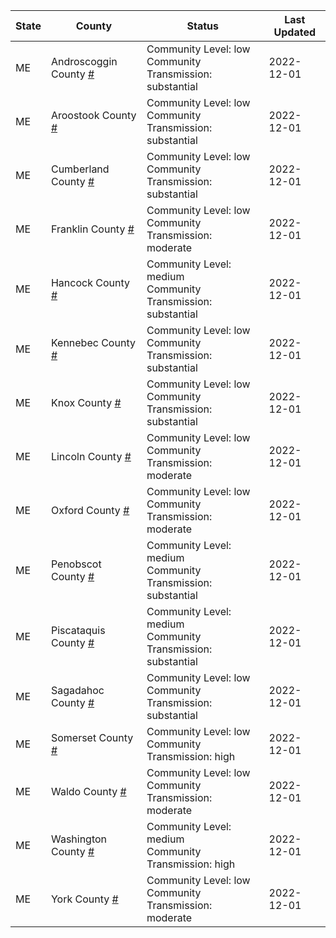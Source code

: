 State | County | Status | Last Updated
--- | --- | --- | --- 
ME | Androscoggin County <a href="#androscoggin_county">#</a> | <a name="androscoggin_county"></a>Community Level: low<br/>Community Transmission: substantial | 2022-12-01
ME | Aroostook County <a href="#aroostook_county">#</a> | <a name="aroostook_county"></a>Community Level: low<br/>Community Transmission: substantial | 2022-12-01
ME | Cumberland County <a href="#cumberland_county">#</a> | <a name="cumberland_county"></a>Community Level: low<br/>Community Transmission: substantial | 2022-12-01
ME | Franklin County <a href="#franklin_county">#</a> | <a name="franklin_county"></a>Community Level: low<br/>Community Transmission: moderate | 2022-12-01
ME | Hancock County <a href="#hancock_county">#</a> | <a name="hancock_county"></a>Community Level: medium<br/>Community Transmission: substantial | 2022-12-01
ME | Kennebec County <a href="#kennebec_county">#</a> | <a name="kennebec_county"></a>Community Level: low<br/>Community Transmission: substantial | 2022-12-01
ME | Knox County <a href="#knox_county">#</a> | <a name="knox_county"></a>Community Level: low<br/>Community Transmission: substantial | 2022-12-01
ME | Lincoln County <a href="#lincoln_county">#</a> | <a name="lincoln_county"></a>Community Level: low<br/>Community Transmission: moderate | 2022-12-01
ME | Oxford County <a href="#oxford_county">#</a> | <a name="oxford_county"></a>Community Level: low<br/>Community Transmission: moderate | 2022-12-01
ME | Penobscot County <a href="#penobscot_county">#</a> | <a name="penobscot_county"></a>Community Level: medium<br/>Community Transmission: substantial | 2022-12-01
ME | Piscataquis County <a href="#piscataquis_county">#</a> | <a name="piscataquis_county"></a>Community Level: medium<br/>Community Transmission: substantial | 2022-12-01
ME | Sagadahoc County <a href="#sagadahoc_county">#</a> | <a name="sagadahoc_county"></a>Community Level: low<br/>Community Transmission: substantial | 2022-12-01
ME | Somerset County <a href="#somerset_county">#</a> | <a name="somerset_county"></a>Community Level: low<br/>Community Transmission: high | 2022-12-01
ME | Waldo County <a href="#waldo_county">#</a> | <a name="waldo_county"></a>Community Level: low<br/>Community Transmission: moderate | 2022-12-01
ME | Washington County <a href="#washington_county">#</a> | <a name="washington_county"></a>Community Level: medium<br/>Community Transmission: high | 2022-12-01
ME | York County <a href="#york_county">#</a> | <a name="york_county"></a>Community Level: low<br/>Community Transmission: moderate | 2022-12-01
